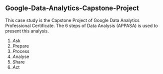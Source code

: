 ## Google-Data-Analytics-Capstone-Project
This case study is the Capstone Project of Google Data Analytics Professional Certificate. The 6 steps of Data Analysis (APPASA) is used to present this analysis.
1. *A*sk
2. *P*repare
3. *P*rocess
4. *A*nalyse
5. *S*hare
6. *A*ct

